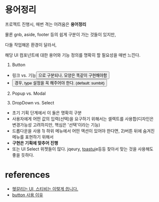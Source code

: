                           
# 용어정리  
프로젝트 진행시, 매번 격는 어려움은 **용어정리**  
  
물론 gnb, aside, footer 등의 쉽게 구분이 가는 것들이 있지만,  
  
다들 작업해온 환경이 달라서,  
  
해당 UI 컴포넌트에 대한 용어와 기능 정의를 명확히 할 필요성을 매번 느낀다.  
  
 1. Button  
 - 링크<a> vs. 기능<button> 으로 구분되나, 모양은 똑같이 구현해야함  
 - <button> 경우, type 설정을 꼭 해주어야 한다. (default: sumbit)  
  
2. Popup vs. Modal  
  
3. DropDown vs. Select  
- 초기 기획 단계에서 이 둘은 명확히 구분  
- 사용자에게 어떤 값의 입력(선택)을 요구하기 위해서는 셀렉트를 사용합(디자인은 변경가능성 고려하지만, 핵심은 '선택'이라는 기능)  
- 드롭다운을 사용 1) 하위 메뉴에서 어떤 액션이 있어야 한다면, 2)버튼 뒤에 숨겨진 메뉴를 표현하기 위해서  
- **구현은 기획에 맞추어 진행**  
- 또는 UI Select 위젯들이 많다. jqeury, [toastui](https://ui.toast.com/select-box/)e등등 찾아서 맞는 것을 사용해도 좋을 듯하다.  
  
  
  
# references  
- [헷갈리는 UI, 스티비는 이렇게 씁니다.](https://blog.stibee.com/%ED%97%B7%EA%B0%88%EB%A6%AC%EB%8A%94-ui-%EC%8A%A4%ED%8B%B0%EB%B9%84%EB%8A%94-%EC%9D%B4%EB%A0%87%EA%B2%8C-%EC%94%81%EB%8B%88%EB%8B%A4-fa2d52f36a6c)
- [button 사용 이유](https://jsunnylab.tistory.com/38)
